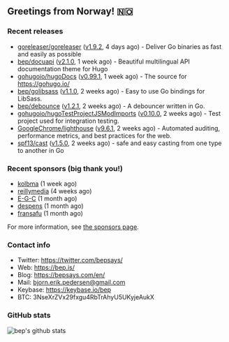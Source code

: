 ## Greetings from Norway! 🇳🇴

### Recent releases
- [goreleaser/goreleaser](https://github.com/goreleaser/goreleaser) ([v1.9.2](https://github.com/goreleaser/goreleaser/releases/tag/v1.9.2), 4 days ago) - Deliver Go binaries as fast and easily as possible
- [bep/docuapi](https://github.com/bep/docuapi) ([v2.1.0](https://github.com/bep/docuapi/releases/tag/v2.1.0), 1 week ago) - Beautiful multilingual API documentation theme for Hugo
- [gohugoio/hugoDocs](https://github.com/gohugoio/hugoDocs) ([v0.99.1](https://github.com/gohugoio/hugoDocs/releases/tag/v0.99.1), 1 week ago) - The source for https://gohugo.io/
- [bep/golibsass](https://github.com/bep/golibsass) ([v1.1.0](https://github.com/bep/golibsass/releases/tag/v1.1.0), 2 weeks ago) - Easy to use Go bindings for LibSass.
- [bep/debounce](https://github.com/bep/debounce) ([v1.2.1](https://github.com/bep/debounce/releases/tag/v1.2.1), 2 weeks ago) - A debouncer written in Go.
- [gohugoio/hugoTestProjectJSModImports](https://github.com/gohugoio/hugoTestProjectJSModImports) ([v0.10.0](https://github.com/gohugoio/hugoTestProjectJSModImports/releases/tag/v0.10.0), 2 weeks ago) - Test project used for integration testing.
- [GoogleChrome/lighthouse](https://github.com/GoogleChrome/lighthouse) ([v9.6.1](https://github.com/GoogleChrome/lighthouse/releases/tag/v9.6.1), 2 weeks ago) - Automated auditing, performance metrics, and best practices for the web.
- [spf13/cast](https://github.com/spf13/cast) ([v1.5.0](https://github.com/spf13/cast/releases/tag/v1.5.0), 2 weeks ago) - safe and easy casting from one type to another in Go 


### Recent sponsors (big thank you!)

- [kolbma](https://github.com/kolbma) (1 week ago)
- [reillymedia](https://github.com/reillymedia) (4 weeks ago)
- [E-G-C](https://github.com/E-G-C) (1 month ago)
- [despens](https://github.com/despens) (1 month ago)
- [fransafu](https://github.com/fransafu) (1 month ago)

For more information, see [the sponsors page](https://github.com/sponsors/bep/).

### Contact info
- Twitter: https://twitter.com/bepsays/
- Web: https://bep.is/
- Blog: https://bepsays.com/en/
- Mail: bjorn.erik.pedersen@gmail.com
- Keybase: https://keybase.io/bep
- BTC: 3NseXrZVx29fxgu4RbTrAhyU5UKyjeAukX


### GitHub stats
![bep's github stats](https://github-readme-stats.vercel.app/api?username=bep&count_private=true&hide_title=true)

